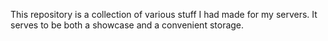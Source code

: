 This repository is a collection of various stuff I had made for my servers. It serves to be both a showcase and a convenient storage.